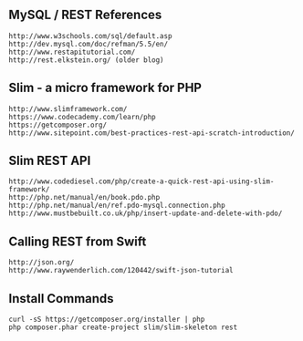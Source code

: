 
## MySQL / REST References

    http://www.w3schools.com/sql/default.asp
    http://dev.mysql.com/doc/refman/5.5/en/
    http://www.restapitutorial.com/
    http://rest.elkstein.org/ (older blog)

##  Slim - a micro framework for PHP

    http://www.slimframework.com/ 
    https://www.codecademy.com/learn/php
    https://getcomposer.org/
    http://www.sitepoint.com/best-practices-rest-api-scratch-introduction/
    
## Slim REST API

    http://www.codediesel.com/php/create-a-quick-rest-api-using-slim-framework/
    http://php.net/manual/en/book.pdo.php
    http://php.net/manual/en/ref.pdo-mysql.connection.php
    http://www.mustbebuilt.co.uk/php/insert-update-and-delete-with-pdo/
    
## Calling REST from Swift

    http://json.org/
    http://www.raywenderlich.com/120442/swift-json-tutorial
    

## Install Commands

    curl -sS https://getcomposer.org/installer | php
    php composer.phar create-project slim/slim-skeleton rest